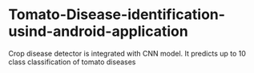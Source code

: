# Tomato-Disease-identification-usind-android-application
Crop disease detector is integrated with CNN model. It predicts up to 10 class classification of tomato diseases

